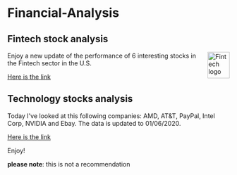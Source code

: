 # Financial-Analysis

## Fintech stock analysis
<a href="https://github.com/rstudio/pagedown"><img src="https://www.logoisus.com/wp-content/uploads/2018/04/blue_triangle_finance.jpg" alt="Fintech logo" align="right" width="50" height="60" /></a>

Enjoy a new update of the performance of 6 interesting
 stocks in the Fintech sector in the U.S.
 
[Here is the link](https://rawcdn.githack.com/elior631/Financial-Analysis/34eb74d69caaa8a9febaa3989dfee3d2156b4cbd/Fintech%20preferred%20stocks%20analysis.html) 

## Technology stocks analysis
Today I've looked at this following companies: AMD, AT&T, PayPal, Intel Corp, NVIDIA and Ebay.
The data is updated to 01/06/2020.

[Here is the link](https://rawcdn.githack.com/elior631/Financial-Analysis/2d59729443a6093dc9821c11bb728e39aba89637/Top_Tech_stocks_Q2_2020.html)

Enjoy!


**please note**: this is not a recommendation


